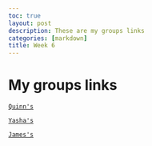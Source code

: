 ```yaml
---
toc: true
layout: post
description: These are my groups links
categories: [markdown]
title: Week 6
---
```


# My groups links 
[`Quinn's`](https://github.com/gigtieup/quinnbireley7/issues/8)

[`Yasha's`](https://github.com/yashakhoshini/yasha-fastpages/issues/10#issue-1402608117)

[`James's`](https://github.com/jameshunter12/james-fastpage/issues/8#issue-1403689984)

